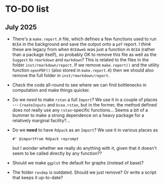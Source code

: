 # TO-DO list

## July 2025

* There's a `make.report.R` file, which defines a few functions used to run `BCEA` in the background and save the output
onto a `pdf` report. I *think* these are legacy from when `BCEAweb` was just a function in `BCEA` (rather than a package itself),
so probably OK to remove this file as well as the `Suggest` to `rmarkdown` and `markdown`? This is related to the files in
the folder `inst/rmarkdown/report`. If we remove `make.report()` and the utility function `openPDF()` (also stored in `make.report.R`)
then we should also remove the full folder in `inst/rmarkdown/report`. 

* Check the code all-round to see where we can find bottlenecks in computation and make things quicker.

* Do we *need* to make `rstan` a full `Import`? We use it in a couple of places --- `CreateInputs` and `bcea.rstan`, 
but in the former, the method defined does not really use any `rstan`-specific functions... Seems a bit of a bummer 
to make a strong dependence on a heavy package for a relatively marginal facility?...

* Do we **need** to have `Rdpack` as an `Import`? We use it in various places as 
   ```
   #' @importFrom Rdpack reprompt
   ```
   but I wonder whether we really do anything with it, given that it doesn't seem to be called directly by any function??
   
* Should we make `ggplot` the default for graphs (instead of base)?

* The folder `revdep` is outdated. Should we just remove? Or write a script that keeps it up-to-date?
